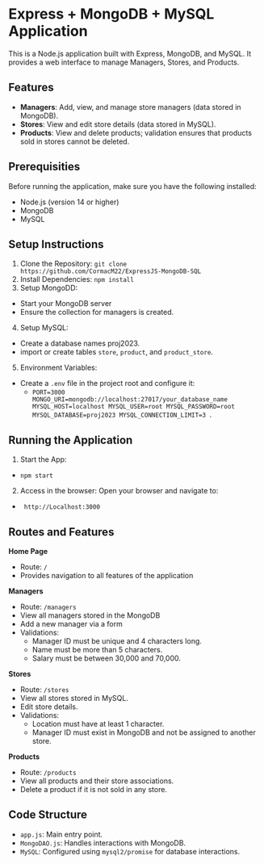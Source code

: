 # Express + MongoDB + MySQL Application

This is a Node.js application built with Express, MongoDB, and MySQL. It provides a web interface to manage Managers, Stores, and Products.

## Features
- **Managers**: Add, view, and manage store managers (data stored in MongoDB).
- **Stores**: View and edit store details (data stored in MySQL).
- **Products**: View and delete products; validation ensures that products sold in stores cannot be deleted.

## Prerequisities
Before running the application, make sure you have the following installed:
- Node.js (version 14 or higher)
- MongoDB
- MySQL

## Setup Instructions
1. Clone the Repository: ```git clone https://github.com/CormacM22/ExpressJS-MongoDB-SQL```
2. Install Dependencies: ```npm install```
3. Setup MongoDD:
- Start your MongoDB server
- Ensure the collection for managers is created.
4. Setup MySQL:
- Create a database names proj2023.
- import or create tables ```store```, ```product```, and ```product_store```.
5. Environment Variables:
- Create a ```.env``` file in the project root and configure it:
  - ```PORT=3000 MONGO_URI=mongodb://localhost:27017/your_database_name MYSQL_HOST=localhost MYSQL_USER=root MYSQL_PASSWORD=root MYSQL_DATABASE=proj2023 MYSQL_CONNECTION_LIMIT=3 ```.

## Running the Application
1. Start the App:
- ```npm start```
2. Access in the browser: Open your browser and navigate to:
- ``` http://Localhost:3000```

## Routes and Features
**Home Page**
- Route: ```/```
- Provides navigation to all features of the application

**Managers**
- Route: ```/managers```
- View all managers stored in the MongoDB
- Add a new manager via a form
- Validations:
  - Manager ID must be unique and 4 characters long.
  - Name must be more than 5 characters.
  - Salary must be between 30,000 and 70,000.

**Stores**
- Route: ```/stores```
- View all stores stored in MySQL.
- Edit store details.
- Validations:
  - Location must have at least 1 character.
  - Manager ID must exist in MongoDB and not be assigned to another store.

**Products**
- Route: ```/products```
- View all products and their store associations.
- Delete a product if it is not sold in any store.

## Code Structure
- ```app.js```: Main entry point.
- ```MongoDAO.js```: Handles interactions with MongoDB.
- ```MySQL```: Configured using ```mysql2/promise``` for database interactions.
